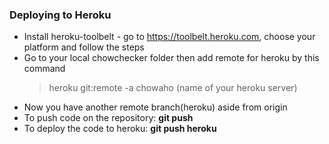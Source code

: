 ### Deploying to Heroku
  * Install heroku-toolbelt - go to https://toolbelt.heroku.com, choose your platform and follow the steps
  * Go to your local chowchecker folder then add remote for heroku by this command
     > heroku git:remote -a chowaho (name of your heroku server)
  * Now you have another remote branch(heroku) aside from origin
  * To push code on the repository: **git push**
  * To deploy the code to heroku: **git push heroku**